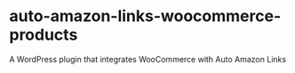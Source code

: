 # auto-amazon-links-woocommerce-products
A WordPress plugin that integrates WooCommerce with Auto Amazon Links

